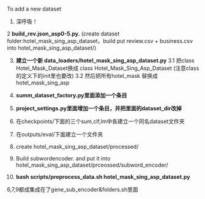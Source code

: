 To add a new dataset

1. 深呼吸！

2  **build_rev.json_asp0-5.py.**  (create dataset folder:hotel_mask_sing_asp_dataset，build  put review.csv + business.csv  into hotel_mask_sing_asp_dataset/)


3. **建立一个新 data_loaders/hotel_mask_sing_asp_dataset.py**
    3.1 把class Hotel_Mask_Dataset换成 class Hotel_Mask_Sing_Asp_Dataset
(注意class的定义下的init里也要改)
  3.2 然后把所有hotel_mask 替换成 hotel_mask_sing_asp

4. **summ_dataset_factory.py里面添加一个条目**

5. **project_settings.py里面增加一个条目，并把里面的dataset_dir改掉**

6. 在checkpoints/下面的三个sum,clf,lm中各建立一个同名dataset文件夹

7. 在outputs/eval/下面建立一个文件夹

8. create  hotel_mask_sing_asp_dataset/processed/ 

9. Build subwordencoder. and put it into   hotel_mask_sing_asp_dataset/prceossed/subword_encoder/ 

10. **bash scripts/preprocess_data.sh hotel_mask_sing_asp_dataset.py**



6,7,9都成集成在了gene_sub_encoder&folders.sh里面